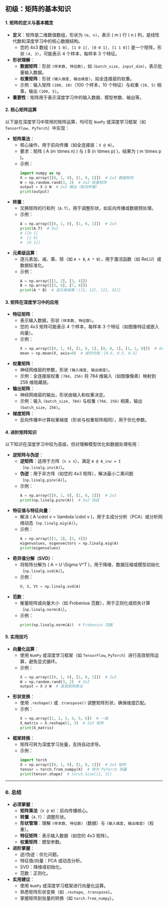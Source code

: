 ## 初级：矩阵的基本知识

#### **1. 矩阵的定义与基本概念**
- **定义**：矩阵是二维数值数组，形状为 `(m, n)`，表示 \( m \) 行 \( n \) 列，是线性代数和深度学习中的核心数据结构。
  - 您的 4x3 数组 `[[0 1 0], [1 0 1], [0 0 1], [1 1 0]]` 是一个矩阵，形状 `(4, 3)`，可能表示 4 个样本，每样本 3 个特征。
- **形状理解**：
  - **数据矩阵**：形状 `(样本数, 特征数)`，如 `(batch_size, input_dim)`，表示批量输入数据。
  - **权重矩阵**：形状 `(输入维度, 输出维度)`，如全连接层的权重。
  - 示例：输入矩阵 `(100, 10)`（100 个样本，10 个特征）与权重 `(10, 5)` 相乘，输出 `(100, 5)`。
- **重要性**：矩阵用于表示深度学习中的输入数据、模型参数、输出等。

#### **2. 核心矩阵运算**
以下是在深度学习中常用的矩阵运算，均可在 `NumPy` 或深度学习框架（如 `TensorFlow`、`PyTorch`）中实现：

- **矩阵乘法**：
  - 核心操作，用于前向传播（如全连接层：`X @ W`）。
  - 要求：矩阵 \( A (m \times n) \) 与 \( B (n \times p) \)，结果为 \( m \times p \)。
  - 示例：
    ```python
    import numpy as np
    X = np.array([[0, 1, 0], [1, 0, 1]])  # 2x3 数据矩阵
    W = np.random.rand(3, 2)  # 3x2 权重矩阵
    output = X @ W  # 2x2 输出（前向传播）
    print(output)
    ```
- **转置**：
  - 交换矩阵的行和列（`A.T`），用于调整形状，如反向传播或数据预处理。
  - 示例：
    ```python
    A = np.array([[0, 1, 0], [1, 0, 1]])  # 2x3
    print(A.T)  # 3x2
    # [[0 1]
    #  [1 0]
    #  [0 1]]
    ```
- **元素级运算**：
  - 逐元素加、减、乘、除（如 `A + B`, `A * B`），用于激活函数（如 ReLU）或数据标准化。
  - 示例：
    ```python
    A = np.array([[1, 2], [3, 4]])
    B = np.array([[5, 6], [7, 8]])
    print(A * B)  # 逐元素相乘：[[5, 12], [21, 32]]
    ```

#### **3. 矩阵在深度学习中的应用**
- **特征矩阵**：
  - 表示输入数据，形状 `(样本数, 特征数)`。
  - 您的 4x3 矩阵可能表示 4 个样本，每样本 3 个特征（如图像特征或嵌入向量）。
  - 示例：
    ```python
    X = np.array([[0, 1, 0], [1, 0, 1], [0, 0, 1], [1, 1, 0]])  # 4x3 特征矩阵
    mean = np.mean(X, axis=0)  # 按列均值：[0.5, 0.5, 0.5]
    ```
- **权重矩阵**：
  - 神经网络层的参数，形状 `(输入维度, 输出维度)`。
  - 示例：全连接层权重 `(784, 256)` 将 784 维输入（如图像像素）映射到 256 维隐藏层。
- **输出矩阵**：
  - 神经网络层的输出，形状由输入和权重决定。
  - 示例：输入 `(batch_size, 784)` 与权重 `(784, 256)` 相乘，输出 `(batch_size, 256)`。
- **梯度矩阵**：
  - 反向传播中计算权重梯度（形状与权重矩阵相同），用于优化参数。

#### **4. 进阶矩阵知识**
以下知识在深度学习中较为高级，但对理解模型优化和数据处理有用：
- **逆矩阵与伪逆**：
  - **逆矩阵**：适用于方阵（`n x n`），满足 `A @ A_inv = I`（`np.linalg.inv(A)`）。
  - **伪逆**：用于非方阵（如您的 4x3 矩阵），解决最小二乘问题（`np.linalg.pinv(A)`）。
  - 示例：
    ```python
    A = np.array([[0, 1, 0], [1, 0, 1]])  # 2x3
    print(np.linalg.pinv(A))  # 3x2 伪逆
    ```
- **特征值与特征向量**：
  - 解决 \( A \cdot v = \lambda \cdot v \)，用于主成分分析（PCA）或分析网络动态（`np.linalg.eig(A)`）。
  - 示例：
    ```python
    A = np.array([[1, 2], [3, 4]])
    eigenvalues, eigenvectors = np.linalg.eig(A)
    print(eigenvalues)
    ```
- **奇异值分解（SVD）**：
  - 将矩阵分解为 \( A = U \Sigma V^T \)，用于降维、数据压缩或模型初始化（`np.linalg.svd(A)`）。
  - 示例：
    ```python
    U, S, Vt = np.linalg.svd(A)
    ```
- **范数**：
  - 衡量矩阵或向量大小（如 Frobenius 范数），用于正则化或损失计算（`np.linalg.norm(A)`）。
  - 示例：
    ```python
    print(np.linalg.norm(A))  # Frobenius 范数
    ```

#### **5. 实用技巧**
- **向量化运算**：
  - 使用 `NumPy` 或深度学习框架（如 `TensorFlow`, `PyTorch`）进行高效矩阵运算，避免显式循环。
  - 示例：
    ```python
    X = np.array([[0, 1, 0], [1, 0, 1]])  # 2x3
    W = np.random.rand(3, 2)  # 3x2
    output = X @ W  # 高效矩阵乘法
    ```
- **形状变换**：
  - 使用 `.reshape()` 或 `.transpose()` 调整矩阵形状，确保维度匹配。
  - 示例：
    ```python
    X = np.array([1, 2, 3, 4, 5, 6])  # 一维
    X_matrix = X.reshape(2, 3)  # 2x3 矩阵
    print(X_matrix)
    ```
- **框架转换**：
  - 矩阵可转为深度学习张量，支持自动求导。
  - 示例：
    ```python
    import torch
    X = np.array([[0, 1, 0], [1, 0, 1]])  # 2x3 矩阵
    tensor = torch.from_numpy(X)  # 转为 PyTorch 张量
    print(tensor.shape)  # torch.Size([2, 3])
    ```


---

### **6. 总结**
- **必须掌握**：
  - **矩阵乘法**（`X @ W`）：前向传播核心。
  - **转置**（`A.T`）：调整形状。
  - **形状管理**：理解 `(样本数, 特征数)`（数据）与 `(输入维度, 输出维度)`（权重）。
  - **特征矩阵**：表示输入数据（如您的 4x3 矩阵）。
  - **权重矩阵**：模型参数。
- **进阶掌握**：
  - 逆/伪逆：优化问题。
  - 特征值/向量：PCA 或动态分析。
  - SVD：降维或初始化。
  - 范数：正则化。
- **实用建议**：
  - 使用 `NumPy` 或深度学习框架进行向量化运算。
  - 熟悉矩阵形状变换（如 `.reshape`, `.transpose`）。
  - 掌握矩阵到张量的转换（如 `torch.from_numpy`）。


